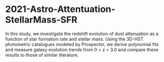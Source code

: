 # 2021-Astro-Attentuation-StellarMass-SFR
In this study, we investigate the redshift evolution of dust attenuation as a function of star formation rate and stellar mass. Using the 3D-HST photometric catalogues modeled by Prospector, we derive polynomial fits and measure galaxy evolution trends from 0 &lt; z &lt; 3.0 and compare these results to those of similar literature.
